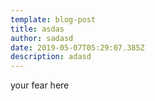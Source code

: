 ```yaml
---
template: blog-post
title: asdas
author: sadasd
date: 2019-05-07T05:29:07.385Z
description: adasd
---
```

your fear here
